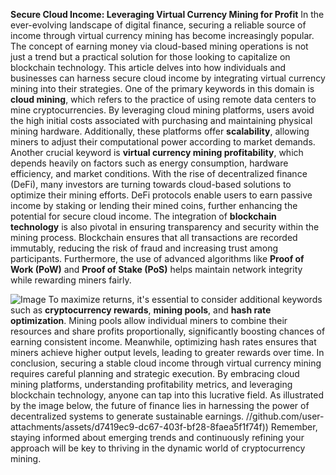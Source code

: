 **Secure Cloud Income: Leveraging Virtual Currency Mining for Profit**
In the ever-evolving landscape of digital finance, securing a reliable source of income through virtual currency mining has become increasingly popular. The concept of earning money via cloud-based mining operations is not just a trend but a practical solution for those looking to capitalize on blockchain technology. This article delves into how individuals and businesses can harness secure cloud income by integrating virtual currency mining into their strategies.
One of the primary keywords in this domain is **cloud mining**, which refers to the practice of using remote data centers to mine cryptocurrencies. By leveraging cloud mining platforms, users avoid the high initial costs associated with purchasing and maintaining physical mining hardware. Additionally, these platforms offer **scalability**, allowing miners to adjust their computational power according to market demands.
Another crucial keyword is **virtual currency mining profitability**, which depends heavily on factors such as energy consumption, hardware efficiency, and market conditions. With the rise of decentralized finance (DeFi), many investors are turning towards cloud-based solutions to optimize their mining efforts. DeFi protocols enable users to earn passive income by staking or lending their mined coins, further enhancing the potential for secure cloud income.
The integration of **blockchain technology** is also pivotal in ensuring transparency and security within the mining process. Blockchain ensures that all transactions are recorded immutably, reducing the risk of fraud and increasing trust among participants. Furthermore, the use of advanced algorithms like **Proof of Work (PoW)** and **Proof of Stake (PoS)** helps maintain network integrity while rewarding miners fairly.

![Image](https://github.com/user-attachments/assets/d7419ec9-dc67-403f-bf28-8faea5f1f74f)
To maximize returns, it's essential to consider additional keywords such as **cryptocurrency rewards**, **mining pools**, and **hash rate optimization**. Mining pools allow individual miners to combine their resources and share profits proportionally, significantly boosting chances of earning consistent income. Meanwhile, optimizing hash rates ensures that miners achieve higher output levels, leading to greater rewards over time.
In conclusion, securing a stable cloud income through virtual currency mining requires careful planning and strategic execution. By embracing cloud mining platforms, understanding profitability metrics, and leveraging blockchain technology, anyone can tap into this lucrative field. As illustrated by the image below, the future of finance lies in harnessing the power of decentralized systems to generate sustainable earnings.
 //github.com/user-attachments/assets/d7419ec9-dc67-403f-bf28-8faea5f1f74f))
Remember, staying informed about emerging trends and continuously refining your approach will be key to thriving in the dynamic world of cryptocurrency mining.
